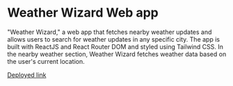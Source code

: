 # Weather Wizard Web app

"Weather Wizard," a web app that fetches nearby weather updates and allows users to search for weather updates in any specific city.
The app is built with ReactJS and React Router DOM and styled using Tailwind CSS. In the nearby weather section, Weather Wizard fetches weather data based on the user's current location.

[Deployed link ](https://weather-wixard.netlify.app/)
